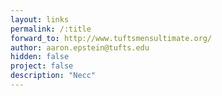 ```yaml
---
layout: links
permalink: /:title
forward_to: http://www.tuftsmensultimate.org/
author: aaron.epstein@tufts.edu
hidden: false
project: false
description: "Necc"
---
```

